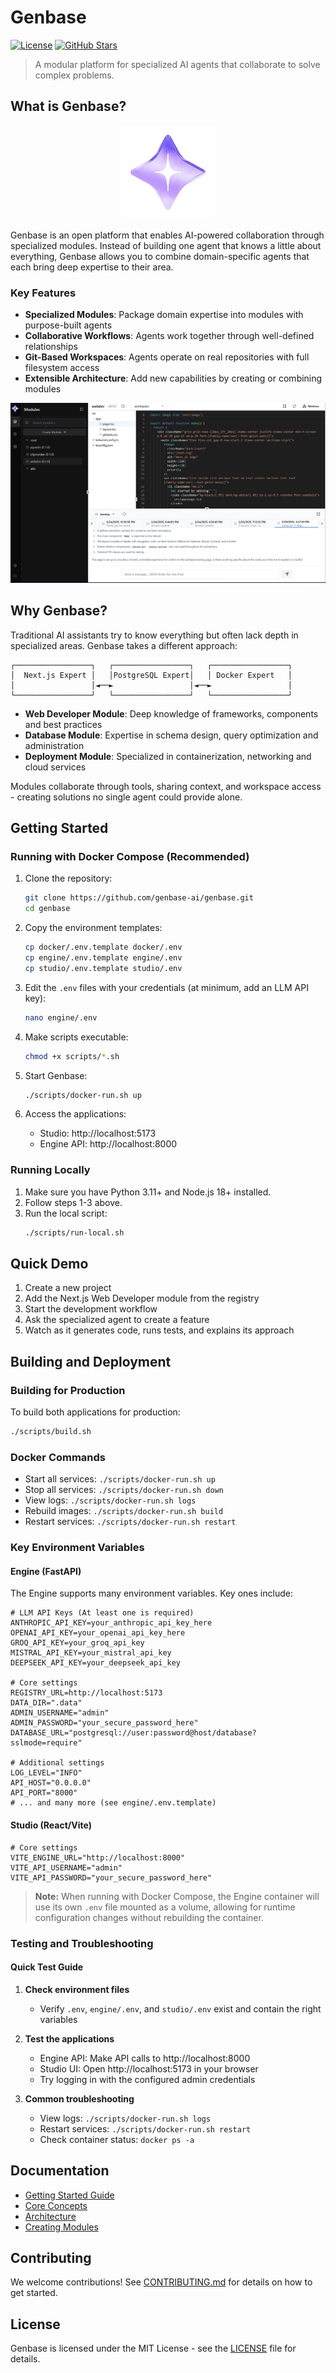 # Genbase

[![License](https://img.shields.io/badge/license-MIT-blue.svg)](LICENSE)
[![GitHub Stars](https://img.shields.io/github/stars/genbase-io/genbase.svg)](https://github.com/genbase-io/genbase/stargazers)

> A modular platform for specialized AI agents that collaborate to solve complex problems.

## What is Genbase?

<p align="center">
  <img src="https://raw.githubusercontent.com/genbase-project/genbase/refs/heads/main/docs/public/logo.png" width="150" alt="Genbase">
</p>

Genbase is an open platform that enables AI-powered collaboration through specialized modules. Instead of building one agent that knows a little about everything, Genbase allows you to combine domain-specific agents that each bring deep expertise to their area.


### Key Features

- **Specialized Modules**: Package domain expertise into modules with purpose-built agents
- **Collaborative Workflows**: Agents work together through well-defined relationships
- **Git-Based Workspaces**: Agents operate on real repositories with full filesystem access
- **Extensible Architecture**: Add new capabilities by creating or combining modules

![Dashboard](https://raw.githubusercontent.com/genbase-project/genbase/refs/heads/main/docs/public/module.png)

## Why Genbase?

Traditional AI assistants try to know everything but often lack depth in specialized areas. Genbase takes a different approach:

```
┌─────────────────┐   ┌─────────────────┐   ┌─────────────────┐
│  Next.js Expert │   │PostgreSQL Expert│   │ Docker Expert   │
│                 │◄──►                 │◄──►                 │
└─────────────────┘   └─────────────────┘   └─────────────────┘
```

- **Web Developer Module**: Deep knowledge of frameworks, components and best practices
- **Database Module**: Expertise in schema design, query optimization and administration
- **Deployment Module**: Specialized in containerization, networking and cloud services

Modules collaborate through tools, sharing context, and workspace access - creating solutions no single agent could provide alone.

## Getting Started

### Running with Docker Compose (Recommended)

1. Clone the repository:
   ```bash
   git clone https://github.com/genbase-ai/genbase.git
   cd genbase
   ```

2. Copy the environment templates:
   ```bash
   cp docker/.env.template docker/.env
   cp engine/.env.template engine/.env
   cp studio/.env.template studio/.env
   ```

3. Edit the `.env` files with your credentials (at minimum, add an LLM API key):
   ```bash
   nano engine/.env
   ```

4. Make scripts executable:
   ```bash
   chmod +x scripts/*.sh
   ```

5. Start Genbase:
   ```bash
   ./scripts/docker-run.sh up
   ```

6. Access the applications:
   - Studio: http://localhost:5173
   - Engine API: http://localhost:8000

### Running Locally

1. Make sure you have Python 3.11+ and Node.js 18+ installed.
2. Follow steps 1-3 above.
3. Run the local script:
   ```bash
   ./scripts/run-local.sh
   ```

## Quick Demo

1. Create a new project
2. Add the Next.js Web Developer module from the registry
3. Start the development workflow
4. Ask the specialized agent to create a feature
5. Watch as it generates code, runs tests, and explains its approach

## Building and Deployment

### Building for Production

To build both applications for production:

```bash
./scripts/build.sh
```

### Docker Commands

- Start all services: `./scripts/docker-run.sh up`
- Stop all services: `./scripts/docker-run.sh down`
- View logs: `./scripts/docker-run.sh logs`
- Rebuild images: `./scripts/docker-run.sh build`
- Restart services: `./scripts/docker-run.sh restart`

### Key Environment Variables

#### Engine (FastAPI)

The Engine supports many environment variables. Key ones include:

```
# LLM API Keys (At least one is required)
ANTHROPIC_API_KEY=your_anthropic_api_key_here
OPENAI_API_KEY=your_openai_api_key_here
GROQ_API_KEY=your_groq_api_key
MISTRAL_API_KEY=your_mistral_api_key
DEEPSEEK_API_KEY=your_deepseek_api_key

# Core settings
REGISTRY_URL=http://localhost:5173
DATA_DIR=".data"
ADMIN_USERNAME="admin"
ADMIN_PASSWORD="your_secure_password_here"
DATABASE_URL="postgresql://user:password@host/database?sslmode=require"

# Additional settings
LOG_LEVEL="INFO"
API_HOST="0.0.0.0"
API_PORT="8000"
# ... and many more (see engine/.env.template)
```

#### Studio (React/Vite)

```
# Core settings
VITE_ENGINE_URL="http://localhost:8000"
VITE_API_USERNAME="admin"
VITE_API_PASSWORD="your_secure_password_here"
```

> **Note:** When running with Docker Compose, the Engine container will use its own `.env` file mounted as a volume, allowing for runtime configuration changes without rebuilding the container.

### Testing and Troubleshooting

#### Quick Test Guide

1. **Check environment files**
   - Verify `.env`, `engine/.env`, and `studio/.env` exist and contain the right variables

2. **Test the applications**
   - Engine API: Make API calls to http://localhost:8000
   - Studio UI: Open http://localhost:5173 in your browser
   - Try logging in with the configured admin credentials

3. **Common troubleshooting**
   - View logs: `./scripts/docker-run.sh logs`
   - Restart services: `./scripts/docker-run.sh restart`
   - Check container status: `docker ps -a`

## Documentation

- [Getting Started Guide](https://docs.genbase.io/getting-started)
- [Core Concepts](https://docs.genbase.io/concepts)
- [Architecture](https://docs.genbase.io/architecture)
- [Creating Modules](https://docs.genbase.io/creating-modules)

## Contributing

We welcome contributions! See [CONTRIBUTING.md](CONTRIBUTING.md) for details on how to get started.

## License

Genbase is licensed under the MIT License - see the [LICENSE](LICENSE) file for details.